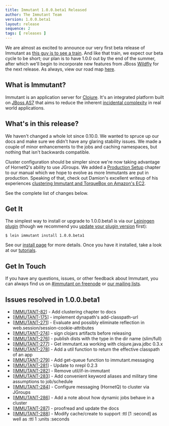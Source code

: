 ```yaml
---
title: Immutant 1.0.0.beta1 Released
author: The Immutant Team
version: 1.0.0.beta1
layout: release
sequence: 2
tags: [ releases ]
---
```


We are almost as excited to announce our very first beta release of
Immutant as
[this guy is to see a train](http://www.youtube.com/watch?v=jUBRKyAHoOw).
And like that train, we expect our beta cycle to be short; our plan is
to have 1.0.0 out by the end of the summer, after which we'll begin to
incorporate new features from JBoss [Wildfly](http://www.wildfly.org)
for the next release. As always, view our road map
[here](https://issues.jboss.org/browse/IMMUTANT).

## What is Immutant?

Immutant is an application server for [Clojure](http://clojure.org).
It's an integrated platform built on
[JBoss AS7](http://www.jboss.org/as7) that aims to reduce the inherent
[incidental complexity](http://en.wikipedia.org/wiki/Accidental_complexity)
in real world applications.

## What's in this release?

We haven't changed a whole lot since 0.10.0. We wanted to spruce up
our docs and make sure we didn't have any glaring stability issues. We
made a couple of minor enhancements to the jobs and caching
namespaces, but nothing that isn't backwards compatible.

Cluster configuration should be simpler since we're now taking
advantage of HornetQ's ability to use JGroups. We added a
[Production Setup](http://staging.immutant.org/builds/LATEST/html-docs/production.html)
chapter to our manual which we hope to evolve as more Immutants are
put in production. Speaking of that, check out Damion's excellent
writeup of his experiences
[clustering Immutant and TorqueBox on Amazon's EC2](http://damionjunk.com/2013/05/20/awsimmutantclustering/).

See the complete list of changes below.

## Get It

The simplest way to install or upgrade to 1.0.0.beta1 is via our
[Leiningen plugin](https://clojars.org/lein-immutant) (though we
recommend you
[update your plugin version](../lein-immutant-1-0-0-beta1/) first):

    $ lein immutant install 1.0.0.beta1

See our [install page](/install/) for more details. Once you have it
installed, take a look at our [tutorials](/tutorials/).

## Get In Touch

If you have any questions, issues, or other feedback about Immutant,
you can always find us on [#immutant on freenode](/community/) or
[our mailing lists](/community/mailing_lists). 

## Issues resolved in 1.0.0.beta1

<ul>
<li>[<a href='https://issues.jboss.org/browse/IMMUTANT-82'>IMMUTANT-82</a>] -         Add clustering chapter to docs</li>
<li>[<a href='https://issues.jboss.org/browse/IMMUTANT-175'>IMMUTANT-175</a>] -         implement dynapath&#39;s add-classpath-url</li>
<li>[<a href='https://issues.jboss.org/browse/IMMUTANT-271'>IMMUTANT-271</a>] -         Evaluate and possibly eliminate reflection in web.session/session-cookie-attributes</li>
<li>[<a href='https://issues.jboss.org/browse/IMMUTANT-274'>IMMUTANT-274</a>] -         sign clojars artifacts before releasing</li>
<li>[<a href='https://issues.jboss.org/browse/IMMUTANT-276'>IMMUTANT-276</a>] -         publish dists with the type in the dir name (slim/full)</li>
<li>[<a href='https://issues.jboss.org/browse/IMMUTANT-277'>IMMUTANT-277</a>] -         Get immutant.xa working with clojure.java.jdbc 0.3.x</li>
<li>[<a href='https://issues.jboss.org/browse/IMMUTANT-278'>IMMUTANT-278</a>] -         Add a util function to return the effective classpath of an app</li>
<li>[<a href='https://issues.jboss.org/browse/IMMUTANT-279'>IMMUTANT-279</a>] -         Add get-queue function to immutant.messaging</li>
<li>[<a href='https://issues.jboss.org/browse/IMMUTANT-281'>IMMUTANT-281</a>] -         Update to nrepl 0.2.3</li>
<li>[<a href='https://issues.jboss.org/browse/IMMUTANT-282'>IMMUTANT-282</a>] -         Remove util/if-in-immutant</li>
<li>[<a href='https://issues.jboss.org/browse/IMMUTANT-283'>IMMUTANT-283</a>] -         Add convenient keyword aliases and military time assumptions to job/schedule</li>
<li>[<a href='https://issues.jboss.org/browse/IMMUTANT-284'>IMMUTANT-284</a>] -         Configure messaging (HornetQ) to cluster via JGroups</li>
<li>[<a href='https://issues.jboss.org/browse/IMMUTANT-286'>IMMUTANT-286</a>] -         Add a note about how dynamic jobs behave in a cluster</li>
<li>[<a href='https://issues.jboss.org/browse/IMMUTANT-287'>IMMUTANT-287</a>] -         proofread and update the docs</li>
<li>[<a href='https://issues.jboss.org/browse/IMMUTANT-288'>IMMUTANT-288</a>] -         Modify cache/create to support :ttl [1 :second] as well as :ttl 1 :units :seconds</li>
</ul>                

